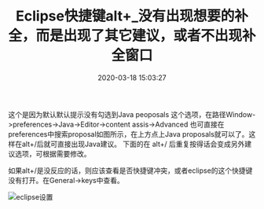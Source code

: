 ﻿---
title: 'Eclipse快捷键alt+_没有出现想要的补全，而是出现了其它建议，或者不出现补全窗口'
date: 2020-03-18 15:03:27
tags: 
 - eclipse
categories:
 - eclipse
---
这个是因为默认默认提示没有勾选到Java peoposals 这个选项，在路径Window->preferences->Java->Editor->content assis->Advanced
也可直接在preferences中搜索proposal如图所示，在上方点上Java proposals就可以了。这样在alt+/后就可直接出现Java建议。
下面的在 alt+/ 后重复按得话会变成另外建议选项，可根据需要修改。

如果alt+/是没反应的话，则应该查看是否快捷键冲突，或者eclipse的这个快捷键没有打开。在General->keys中查看。

![eclipse设置](https://xfx98.github.io/ms/img/eclipse-setpeoposals.png)
